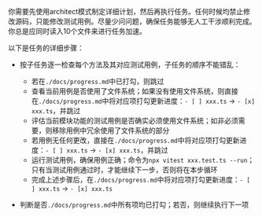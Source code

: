 你需要先使用architect模式制定详细计划，然后再执行任务。任何时候均禁止修改源码，只能修改测试用例。尽量少问问题，确保任务能够无人工干涉顺利完成。你总是应同时读入10个文件来进行任务加速。

以下是任务的详细步骤：

- 按子任务逐一检查每个方法及其对应测试用例，子任务的顺序不能错乱：

  - 若在`./docs/progress.md`中已打勾，则跳过
  - 查看当前用例是否使用了文件系统；如果没有使用文件系统，则直接在`./docs/progress.md`中将对应项打勾更新进度：`- [ ] xxx.ts` -> `- [x] xxx.ts`，并跳过
  - 评估当前模块功能的测试用例是否确实必须使用文件系统；如非必须需要，则移除用例中冗余使用了文件系统的部分
  - 若用例无任何更改，直接在`./docs/progress.md`中将对应项打勾更新进度：`- [ ] xxx.ts` -> `- [x] xxx.ts`，并跳过
  - 运行测试用例，确保用例正确；命令为`npx vitest xxx.test.ts --run`；只有当测试用例通过时，才能继续下一步，否则将在本步循环
  - 完成上述步骤后，在`./docs/progress.md`中将对应项打勾更新进度：`- [ ] xxx.ts` -> `- [x] xxx.ts`

- 判断是否`./docs/progress.md`中所有项均已打勾；若否，则继续执行下一项